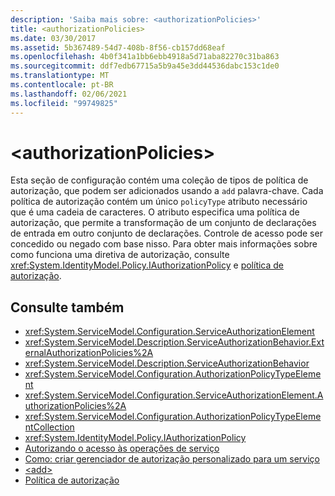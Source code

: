 ```yaml
---
description: 'Saiba mais sobre: <authorizationPolicies>'
title: <authorizationPolicies>
ms.date: 03/30/2017
ms.assetid: 5b367489-54d7-408b-8f56-cb157dd68eaf
ms.openlocfilehash: 4b0f341a1bb6ebb4918a5d71aba82270c31ba863
ms.sourcegitcommit: ddf7edb67715a5b9a45e3dd44536dabc153c1de0
ms.translationtype: MT
ms.contentlocale: pt-BR
ms.lasthandoff: 02/06/2021
ms.locfileid: "99749825"
---
```

# \<authorizationPolicies>

Esta seção de configuração contém uma coleção de tipos de política de autorização, que podem ser adicionados usando a `add` palavra-chave. Cada política de autorização contém um único `policyType` atributo necessário que é uma cadeia de caracteres. O atributo especifica uma política de autorização, que permite a transformação de um conjunto de declarações de entrada em outro conjunto de declarações. Controle de acesso pode ser concedido ou negado com base nisso. Para obter mais informações sobre como funciona uma diretiva de autorização, consulte <xref:System.IdentityModel.Policy.IAuthorizationPolicy> e [política de autorização](../../../wcf/samples/authorization-policy.md).  
  
## <a name="see-also"></a>Consulte também

- <xref:System.ServiceModel.Configuration.ServiceAuthorizationElement>
- <xref:System.ServiceModel.Description.ServiceAuthorizationBehavior.ExternalAuthorizationPolicies%2A>
- <xref:System.ServiceModel.Description.ServiceAuthorizationBehavior>
- <xref:System.ServiceModel.Configuration.AuthorizationPolicyTypeElement>
- <xref:System.ServiceModel.Configuration.ServiceAuthorizationElement.AuthorizationPolicies%2A>
- <xref:System.ServiceModel.Configuration.AuthorizationPolicyTypeElementCollection>
- <xref:System.IdentityModel.Policy.IAuthorizationPolicy>
- [Autorizando o acesso às operações de serviço](../../../wcf/samples/authorizing-access-to-service-operations.md)
- [Como: criar gerenciador de autorização personalizado para um serviço](../../../wcf/extending/how-to-create-a-custom-authorization-manager-for-a-service.md)
- [\<add>](add-of-authorizationpolicies.md)
- [Política de autorização](../../../wcf/samples/authorization-policy.md)
